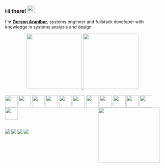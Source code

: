 
<h3> Hi there! <a><img src="https://media.giphy.com/media/hvRJCLFzcasrR4ia7z/giphy.gif" width="25px"></a> </h3>

I'm [**Gerson Aranibar**](https://aranibar28.github.io/), systems engineer and fullstack developer with knowledge in systems analysis and design.

<div align="center">
  <a href="https://github.com/aranibar28">
  <img height="180em" src="https://github-readme-stats.vercel.app/api?username=aranibar28&show_icons=true&theme=swift&include_all_commits=true&count_private=true"/>
  <img height="180em" src="https://github-readme-stats.vercel.app/api/top-langs/?username=aranibar28&layout=compact&langs_count=8&theme=swift"/>
</div>
<div style="display: inline_block"><br>
  <a href="#">
  <img align="center" width="40" src="https://cdn.jsdelivr.net/gh/devicons/devicon/icons/html5/html5-original.svg" />
  <img align="center" width="40" src="https://cdn.jsdelivr.net/gh/devicons/devicon/icons/css3/css3-original.svg" />
  <img align="center" width="40" src="https://cdn.jsdelivr.net/gh/devicons/devicon/icons/javascript/javascript-plain.svg" />
    <img align="center" width="40" src="https://cdn.jsdelivr.net/gh/devicons/devicon/icons/sass/sass-original.svg" />
  <img align="center" width="40" src="https://cdn.jsdelivr.net/gh/devicons/devicon/icons/react/react-original.svg" />
  <img align="center" width="40" src="https://cdn.jsdelivr.net/gh/devicons/devicon/icons/redux/redux-original.svg" />
  <img align="center" width="40" src="https://cdn.jsdelivr.net/gh/devicons/devicon/icons/python/python-original.svg" />
  <img align="center" width="40" src="https://cdn.jsdelivr.net/gh/devicons/devicon/icons/java/java-original.svg" />
  <img align="center" width="40" src="https://cdn.jsdelivr.net/gh/devicons/devicon/icons/php/php-plain.svg" />
  <img align="center" width="40" src="https://cdn.jsdelivr.net/gh/devicons/devicon/icons/mysql/mysql-original.svg" />
  <img align="center" width="40" src="https://cdn.jsdelivr.net/gh/devicons/devicon/icons/firebase/firebase-plain.svg" />
  <img align="center" width="40" src="https://cdn.jsdelivr.net/gh/devicons/devicon/icons/git/git-original.svg" />
  <img align='right' width='200' height='180' src='https://user-images.githubusercontent.com/5713670/87202985-820dcb80-c2b6-11ea-9f56-7ec461c497c3.gif'>
  </a>
</div>
  
  ##
 
<div>
 <a href="https://wa.me/51940994003"><img src="https://img.shields.io/badge/Whatsapp-25D366?style=for-the-badge&logo=whatsapp&logoColor=white"></a>
 <a href="mailto:aranibar28@gmail.com"><img src="https://img.shields.io/badge/-Gmail-ea4335?style=for-the-badge&logo=gmail&logoColor=white"></a>
 <a href="https://www.linkedin.com/in/gerson-aranibar"><img src="https://img.shields.io/badge/-LinkedIn-%230077B5?style=for-the-badge&logo=linkedin&logoColor=white"></a> 
 <a href="https://discord.gg/"><img src="https://img.shields.io/badge/Discord-7289DA?style=for-the-badge&logo=discord&logoColor=white"></a> 
</div>
